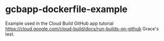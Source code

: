 # gcbapp-dockerfile-example
Example used in the Cloud Build GitHub app tutorial
https://cloud.google.com/cloud-build/docs/run-builds-on-github
Grace's test.
